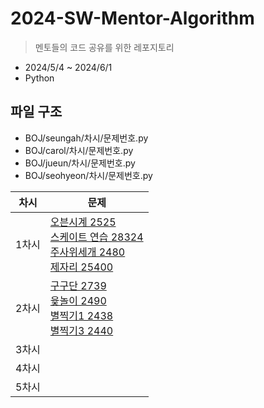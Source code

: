 # 2024-SW-Mentor-Algorithm

> 멘토들의 코드 공유를 위한 레포지토리

- 2024/5/4 ~ 2024/6/1
- Python

## 파일 구조
- BOJ/seungah/차시/문제번호.py
- BOJ/carol/차시/문제번호.py
- BOJ/jueun/차시/문제번호.py
- BOJ/seohyeon/차시/문제번호.py

| **차시**|**문제**|
|---------|------------|
|1차시     | [오븐시계 2525](https://www.acmicpc.net/problem/2525)<br>[스케이트 연습 28324](https://www.acmicpc.net/problem/28324)<br>[주사위세개 2480](https://www.acmicpc.net/problem/2480) <br> [제자리 25400](https://www.acmicpc.net/problem/25400) |
|2차시|[구구단 2739](https://www.acmicpc.net/problem/2739)<br>[윷놀이 2490](https://www.acmicpc.net/problem/2490)<br>[별찍기1 2438](https://www.acmicpc.net/problem/2438) <br> [별찍기3 2440](https://www.acmicpc.net/problem/2440) |
|3차시|
|4차시|
|5차시|
